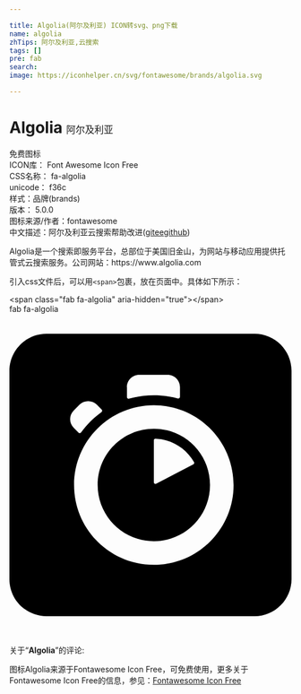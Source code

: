 ```yaml
---

title: Algolia(阿尔及利亚) ICON转svg、png下载
name: algolia
zhTips: 阿尔及利亚,云搜索
tags: []
pre: fab
search: 
image: https://iconhelper.cn/svg/fontawesome/brands/algolia.svg

---
```


# Algolia  <small style="font-size: 60%;font-weight: 100">阿尔及利亚</small>


<div class="detail-page">
<p>
<span><span class="badge-success badge">免费图标</span> </span>
<br/>
<span>
ICON库：
<span class="badge-secondary badge">Font Awesome Icon Free</span> 
</span>
<br/>
<span>
CSS名称：
<span class="badge-secondary badge">fa-algolia</span> 
</span>
<br/>
<span>
unicode：
<span class="badge-secondary badge">f36c</span> 
<copy-btn content='f36c' btn-title=""></copy-btn>
<copy-btn :content='String.fromCodePoint(parseInt("f36c", 16))' btn-title="复制U"></copy-btn>
</span><br/><span>样式：<span class="badge-light badge">品牌(brands)</span></span>
<br/>
<span>
版本：
<span class="badge-secondary badge">5.0.0</span> 
</span>
<br/>
<span>图标来源/作者：<span class="badge-light badge">fontawesome</span></span> 
<br/>
<span class="zh-detail">中文描述：<span class="badge-primary badge">阿尔及利亚</span><span class="badge-primary badge">云搜索</span><span class="help-link"><span>帮助改进</span>(<a href="https://gitee.com/liuwave/icon-helper/edit/master/json/fontawesome/brands/algolia.json" target="_blank" rel="noopener noreferrer">gitee</a><a href="https://github.com/liuwave/icon-helper/edit/master/json/fontawesome/brands/algolia.json" target="_blank" rel="noopener noreferrer">github</a></span>)</span><br/>
</p>
</div><div class="description description alert alert-light">Algolia是一个搜索即服务平台，总部位于美国旧金山，为网站与移动应用提供托管式云搜索服务。公司网站：https://www.algolia.com</div>
<div class="alert alert-dark">
  <i class="fab fa-algolia fa-xs"></i>
  <i class="fab fa-algolia fa-sm"></i>
  <i class="fab fa-algolia fa-lg"></i>
  <i class="fab fa-algolia fa-2x"></i>
  <i class="fab fa-algolia fa-3x"></i>
  <i class="fab fa-algolia fa-5x"></i>
  <i class="fab fa-algolia fa-7x"></i>
</div>
<div>
  <p>引入css文件后，可以用<code>&lt;span&gt;</code>包裹，放在页面中。具体如下所示：    
  </p>
  <div class="alert alert-primary" style="font-size: 14px">
    &lt;span class="fab fa-algolia" aria-hidden="true"&gt;&lt;/span&gt;
    <copy-btn content='<span class="fab fa-algolia" aria-hidden="true"></span>'></copy-btn>
  </div>
  <div class="alert alert-secondary">
    <i class="fab fa-algolia"
    style="font-size: 24px"
    aria-hidden="true"></i> fab fa-algolia
    <copy-btn content="fab fa-algolia" btn-title="复制图标名称"></copy-btn>
  </div>
</div>
<div id="svg" class="svg-wrap">
<svg xmlns="http://www.w3.org/2000/svg" viewBox="0 0 448 512"><path d="M229.3 182.6c-49.3 0-89.2 39.9-89.2 89.2 0 49.3 39.9 89.2 89.2 89.2s89.2-39.9 89.2-89.2c0-49.3-40-89.2-89.2-89.2zm62.7 56.6l-58.9 30.6c-1.8.9-3.8-.4-3.8-2.3V201c0-1.5 1.3-2.7 2.7-2.6 26.2 1 48.9 15.7 61.1 37.1.7 1.3.2 3-1.1 3.7zM389.1 32H58.9C26.4 32 0 58.4 0 90.9V421c0 32.6 26.4 59 58.9 59H389c32.6 0 58.9-26.4 58.9-58.9V90.9C448 58.4 421.6 32 389.1 32zm-202.6 84.7c0-10.8 8.7-19.5 19.5-19.5h45.3c10.8 0 19.5 8.7 19.5 19.5v15.4c0 1.8-1.7 3-3.3 2.5-12.3-3.4-25.1-5.1-38.1-5.1-13.5 0-26.7 1.8-39.4 5.5-1.7.5-3.4-.8-3.4-2.5v-15.8zm-84.4 37l9.2-9.2c7.6-7.6 19.9-7.6 27.5 0l7.7 7.7c1.1 1.1 1 3-.3 4-6.2 4.5-12.1 9.4-17.6 14.9-5.4 5.4-10.4 11.3-14.8 17.4-1 1.3-2.9 1.5-4 .3l-7.7-7.7c-7.6-7.5-7.6-19.8 0-27.4zm127.2 244.8c-70 0-126.6-56.7-126.6-126.6s56.7-126.6 126.6-126.6c70 0 126.6 56.6 126.6 126.6 0 69.8-56.7 126.6-126.6 126.6z"/></svg>
</div>
<detail full-name='fa-algolia'></detail>
<div class="icon-detail__container">
<p>关于“<b>Algolia</b>”的评论:</p>
</div>
<Vssue title="关于“Algolia”的评论" />    
<div><p>图标Algolia来源于Fontawesome Icon Free，可免费使用，更多关于  Fontawesome Icon Free的信息，参见：<a target="_blank" href="https://iconhelper.cn/fontawesome.html">Fontawesome Icon Free</a>
</p></div>
